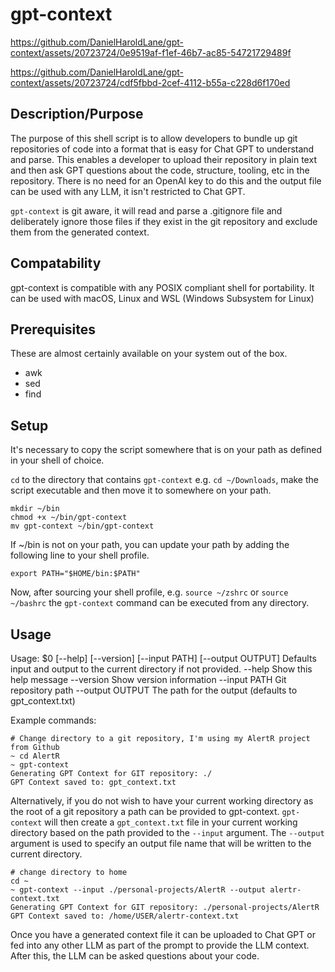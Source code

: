 # gpt-context

https://github.com/DanielHaroldLane/gpt-context/assets/20723724/0e9519af-f1ef-46b7-ac85-54721729489f

https://github.com/DanielHaroldLane/gpt-context/assets/20723724/cdf5fbbd-2cef-4112-b55a-c228d6f170ed



## Description/Purpose

The purpose of this shell script is to allow developers to bundle up git repositories of code into a format that is easy for Chat GPT to understand and parse. This enables a developer to upload their repository in plain text and then ask GPT questions about the code, structure, tooling, etc in the repository. There is no need for an OpenAI key to do this and the output file can be used with any LLM, it isn't restricted to Chat GPT.

`gpt-context` is git aware, it will read and parse a .gitignore file and deliberately ignore those files if they exist in the git repository and exclude them from the generated context.

## Compatability

gpt-context is compatible with any POSIX compliant shell for portability. It can be used with macOS, Linux and WSL (Windows Subsystem for Linux)

## Prerequisites

These are almost certainly available on your system out of the box.

- awk
- sed
- find

## Setup

It's necessary to copy the script somewhere that is on your path as defined in your shell of choice. 

`cd` to the directory that contains `gpt-context` e.g. `cd ~/Downloads`, make the script executable and then move it to somewhere on your path.

```
mkdir ~/bin
chmod +x ~/bin/gpt-context
mv gpt-context ~/bin/gpt-context
```

If ~/bin is not on your path, you can update your path by adding the following line to your shell profile.

```
export PATH="$HOME/bin:$PATH"
```
Now, after sourcing your shell profile, e.g. `source ~/zshrc` or `source ~/bashrc` the `gpt-context` command can be executed from any directory.

## Usage

Usage: $0 [--help] [--version] [--input PATH] [--output OUTPUT]
  Defaults input and output to the current directory if not provided.
  --help         Show this help message
  --version      Show version information
  --input  PATH  Git repository path
  --output OUTPUT The path for the output (defaults to gpt_context.txt)

Example commands:

```
# Change directory to a git repository, I'm using my AlertR project from Github
~ cd AlertR
~ gpt-context
Generating GPT Context for GIT repository: ./
GPT Context saved to: gpt_context.txt
```

Alternatively, if you do not wish to have your current working directory as the root of a git repository a path can be provided to gpt-context. `gpt-context` will then create a `gpt_context.txt` file in your current working directory based on the path provided to the `--input` argument.
The `--output` argument is used to specify an output file name that will be written to the current directory.

```
# change directory to home
cd ~
~ gpt-context --input ./personal-projects/AlertR --output alertr-context.txt
Generating GPT Context for GIT repository: ./personal-projects/AlertR
GPT Context saved to: /home/USER/alertr-context.txt
```

Once you have a generated context file it can be uploaded to Chat GPT or fed into any other LLM as part of the prompt to provide the LLM context. After this, the LLM can be asked questions about your code.


